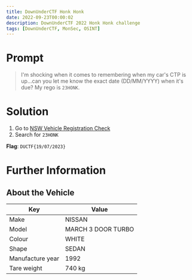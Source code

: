 ```yaml
---
title: DownUnderCTF Honk Honk
date: 2022-09-23T00:00:02
description: DownUnderCTF 2022 Honk Honk challenge
tags: [DownUnderCTF, MonSec, OSINT]
---
```

# Prompt
> I'm shocking when it comes to remembering when my car's CTP is up...can you let me know the exact date (DD/MM/YYYY) when it's due? My rego is `23HONK`.

# Solution
1. Go to [NSW Vehicle Registration Check](https://free-rego-check.service.nsw.gov.au)
1. Search for `23HONK`

**Flag**: `DUCTF{19/07/2023}`

# Further Information
## About the Vehicle
Key | Value
---|---
Make | NISSAN
Model | MARCH 3 DOOR TURBO
Colour | WHITE
Shape | SEDAN
Manufacture year | 1992
Tare weight | 740 kg